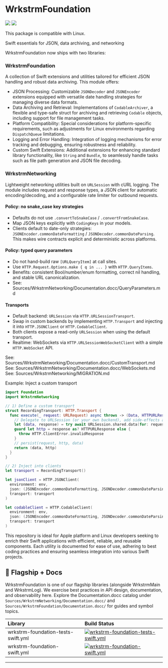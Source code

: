 # WrkstrmFoundation

[![](https://img.shields.io/endpoint?url=https%3A%2F%2Fswiftpackageindex.com%2Fapi%2Fpackages%2Fwrkstrm%2FWrkstrmFoundation%2Fbadge%3Ftype%3Dswift-versions)](https://swiftpackageindex.com/wrkstrm/WrkstrmFoundation)
[![](https://img.shields.io/endpoint?url=https%3A%2F%2Fswiftpackageindex.com%2Fapi%2Fpackages%2Fwrkstrm%2FWrkstrmFoundation%2Fbadge%3Ftype%3Dplatforms)](https://swiftpackageindex.com/wrkstrm/WrkstrmFoundation)

This package is compatible with Linux.

Swift essentials for JSON, data archiving, and networking

WrkstrmFoundation now ships with two libraries:

### WrkstrmFoundation

A collection of Swift extensions and utilities tailored for efficient JSON handling and robust data
archiving. This module offers:

- JSON Processing: Customizable `JSONDecoder` and `JSONEncoder` extensions equipped with versatile
  date handling strategies for managing diverse data formats.
- Data Archiving and Retrieval: Implementations of `CodableArchiver`, a flexible and type-safe
  struct for archiving and retrieving `Codable` objects, including support for file management
  tasks.
- Platform Compatibility: Special considerations for platform-specific requirements, such as
  adjustments for Linux environments regarding `DispatchQueue` limitations.
- Logging and Error Handling: Integration of logging mechanisms for error tracking and debugging,
  ensuring robustness and reliability.
- Custom Swift Extensions: Additional extensions for enhancing standard library functionality, like
  `String` and `Bundle`, to seamlessly handle tasks such as file path generation and JSON file
  decoding.

### WrkstrmNetworking

Lightweight networking utilities built on `URLSession` with cURL logging. The module includes
request and response types, a JSON client for automatic encoding/decoding, and a configurable rate
limiter for outbound requests.

#### Policy: no snake_case key strategies

- Defaults do not use `.convertToSnakeCase` / `.convertFromSnakeCase`.
- Map JSON keys explicitly with `CodingKeys` in your models.
- Clients default to date-only strategies:
  `JSONEncoder.commonDateFormatting` / `JSONDecoder.commonDateParsing`.
  This makes wire contracts explicit and deterministic across platforms.

#### Policy: typed query parameters

- Do not hand-build raw `[URLQueryItem]` at call sites.
- Use `HTTP.Request.Options.make { q in ... }` with `HTTP.QueryItems`.
- Benefits: consistent Bool/number/enum formatting, correct nil handling, and stable URL canonicalization.
- See: Sources/WrkstrmNetworking/Documentation.docc/QueryParameters.md

#### Transports

- Default backend: `URLSession` via `HTTP.URLSessionTransport`.
- Swap in custom backends by implementing `HTTP.Transport` and injecting it into
  `HTTP.JSONClient` or `HTTP.CodableClient`.
- Both clients expose a read-only `URLSession` when using the default transport.
- Realtime: WebSockets via `HTTP.URLSessionWebSocketClient` with a simple `HTTP.WebSocket` API.

See: Sources/WrkstrmNetworking/Documentation.docc/CustomTransport.md
See: Sources/WrkstrmNetworking/Documentation.docc/WebSockets.md
See: Sources/WrkstrmNetworking/MIGRATION.md

Example: Inject a custom transport

```swift
import Foundation
import WrkstrmNetworking

// 1) Define a custom transport
struct RecordingTransport: HTTP.Transport {
  func execute(_ request: URLRequest) async throws -> (Data, HTTPURLResponse) {
    // Delegate to URLSession (or your own backend), add side-effects as needed
    let (data, response) = try await URLSession.shared.data(for: request)
    guard let http = response as? HTTPURLResponse else {
      throw HTTP.ClientError.invalidResponse
    }
    // persist(request, http, data)
    return (data, http)
  }
}

// 2) Inject into clients
let transport = RecordingTransport()

let jsonClient = HTTP.JSONClient(
  environment: env,
  json: (JSONEncoder.commonDateFormatting, JSONDecoder.commonDateParsing),
  transport: transport
)

let codableClient = HTTP.CodableClient(
  environment: env,
  json: (JSONEncoder.commonDateFormatting, JSONDecoder.commonDateParsing),
  transport: transport
)
```

This repository is ideal for Apple platform and Linux developers seeking to enrich their Swift
applications with efficient, reliable, and reusable components. Each utility is documented for ease
of use, adhering to best coding practices and ensuring seamless integration into various Swift
projects.

## 🏁 Flagship + Docs

WrkstrmFoundation is one of our flagship libraries (alongside WrkstrmMain and WrkstrmLog). We
exercise best practices in API design, documentation, and observability here. Explore the
Documentation.docc catalog under `Sources/WrkstrmNetworking/Documentation.docc/` and
`Sources/WrkstrmFoundation/Documentation.docc/` for guides and symbol topics.

<!-- START_SECTION:status -->

| Library                            | Build Status                                                                                                                                                                                                                  |
| :--------------------------------- | :---------------------------------------------------------------------------------------------------------------------------------------------------------------------------------------------------------------------------- |
| wrkstrm-foundation-tests-swift.yml | [![wrkstrm-foundation-tests-swift.yml](https://github.com/wrkstrm/mono/actions/workflows/wrkstrm-foundation-tests-swift.yml/badge.svg)](https://github.com/wrkstrm/mono/actions/workflows/wrkstrm-foundation-tests-swift.yml) |
| wrkstrm-foundation-swift.yml       | [![wrkstrm-foundation-swift.yml](https://github.com/wrkstrm/mono/actions/workflows/wrkstrm-foundation-swift.yml/badge.svg)](https://github.com/wrkstrm/mono/actions/workflows/wrkstrm-foundation-swift.yml)                   |

---

<!-- END_SECTION:status -->
